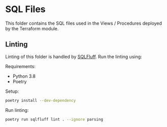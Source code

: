 # SQL Files

This folder contains the SQL files used in the Views / Procedures deployed by the Terraform module.

## Linting

Linting of this folder is handled by [SQLFluff](https://github.com/sqlfluff/sqlfluff). Run the linting using:

Requirements:

- Python 3.8
- Poetry

Setup:

```bash
poetry install --dev-dependency
```

Run linting:

```bash
poetry run sqlfluff lint . --ignore parsing
```
